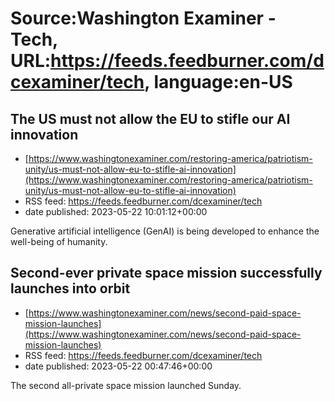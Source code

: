 # Source:Washington Examiner - Tech, URL:https://feeds.feedburner.com/dcexaminer/tech, language:en-US

## The US must not allow the EU to stifle our AI innovation
 - [https://www.washingtonexaminer.com/restoring-america/patriotism-unity/us-must-not-allow-eu-to-stifle-ai-innovation](https://www.washingtonexaminer.com/restoring-america/patriotism-unity/us-must-not-allow-eu-to-stifle-ai-innovation)
 - RSS feed: https://feeds.feedburner.com/dcexaminer/tech
 - date published: 2023-05-22 10:01:12+00:00

Generative artificial intelligence (GenAI) is being developed to enhance the well-being of humanity.

## Second-ever private space mission successfully launches into orbit
 - [https://www.washingtonexaminer.com/news/second-paid-space-mission-launches](https://www.washingtonexaminer.com/news/second-paid-space-mission-launches)
 - RSS feed: https://feeds.feedburner.com/dcexaminer/tech
 - date published: 2023-05-22 00:47:46+00:00

The second all-private space mission launched Sunday.

